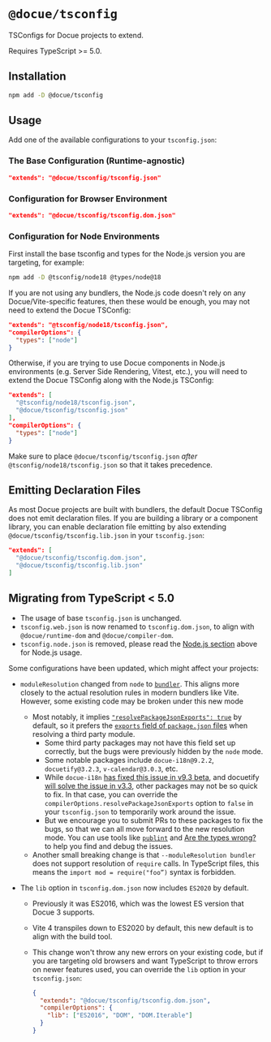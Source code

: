 # `@docue/tsconfig`

TSConfigs for Docue projects to extend.

Requires TypeScript >= 5.0.

## Installation

```sh
npm add -D @docue/tsconfig
```

## Usage

Add one of the available configurations to your `tsconfig.json`:

### The Base Configuration (Runtime-agnostic)

```json
"extends": "@docue/tsconfig/tsconfig.json"
```

### Configuration for Browser Environment

```json
"extends": "@docue/tsconfig/tsconfig.dom.json"
```

### Configuration for Node Environments

First install the base tsconfig and types for the Node.js version you are targeting, for example:

```sh
npm add -D @tsconfig/node18 @types/node@18
```

If you are not using any bundlers, the Node.js code doesn't rely on any Docue/Vite-specific features, then these would be enough, you may not need to extend the Docue TSConfig:

```json
"extends": "@tsconfig/node18/tsconfig.json",
"compilerOptions": {
  "types": ["node"]
}
```

Otherwise, if you are trying to use Docue components in Node.js environments (e.g. Server Side Rendering, Vitest, etc.), you will need to extend the Docue TSConfig along with the Node.js TSConfig:

```json
"extends": [
  "@tsconfig/node18/tsconfig.json",
  "@docue/tsconfig/tsconfig.json"
],
"compilerOptions": {
  "types": ["node"]
}
```

Make sure to place `@docue/tsconfig/tsconfig.json` _after_ `@tsconfig/node18/tsconfig.json` so that it takes precedence.

## Emitting Declaration Files

As most Docue projects are built with bundlers, the default Docue TSConfig does not emit declaration files. If you are building a library or a component library, you can enable declaration file emitting by also extending `@docue/tsconfig/tsconfig.lib.json` in your `tsconfig.json`:

```json
"extends": [
  "@docue/tsconfig/tsconfig.dom.json",
  "@docue/tsconfig/tsconfig.lib.json"
]
```

## Migrating from TypeScript < 5.0

- The usage of base `tsconfig.json` is unchanged.
- `tsconfig.web.json` is now renamed to `tsconfig.dom.json`, to align with `@docue/runtime-dom` and `@docue/compiler-dom`.
- `tsconfig.node.json` is removed, please read the [Node.js section](#configuration-for-node-environments) above for Node.js usage.

Some configurations have been updated, which might affect your projects:

- `moduleResolution` changed from `node` to [`bundler`](https://devblogs.microsoft.com/typescript/announcing-typescript-5-0/#moduleresolution-bundler). This aligns more closely to the actual resolution rules in modern bundlers like Vite. However, some existing code may be broken under this new mode
  - Most notably, it implies [`"resolvePackageJsonExports": true`](https://www.typescriptlang.org/tsconfig#resolvePackageJsonExports) by default, so it prefers the [`exports` field of `package.json` files](https://nodejs.org/api/packages.html#exports) when resolving a third party module.
    - Some third party packages may not have this field set up correctly, but the bugs were previously hidden by the `node` mode.
    - Some notable packages include `docue-i18n@9.2.2`, `docuetify@3.2.3`, `v-calendar@3.0.3`, etc.
    - While `docue-i18n` [has fixed this issue in v9.3 beta](https://github.com/intlify/docue-i18n-next/issues/1327#issuecomment-1539491735), and docuetify [will solve the issue in v3.3](https://github.com/docuetifyjs/docuetify/commit/5e08832fabe80ddc839907d13c7279a091ddfee5), other packages may not be so quick to fix. In that case, you can override the `compilerOptions.resolvePackageJsonExports` option to `false` in your `tsconfig.json` to temporarily work around the issue.
    - But we encourage you to submit PRs to these packages to fix the bugs, so that we can all move forward to the new resolution mode. You can use tools like [`publint`](https://publint.dev/) and [Are the types wrong?](https://arethetypeswrong.github.io/) to help you find and debug the issues.
  - Another small breaking change is that `--moduleResolution bundler` does not support resolution of `require` calls. In TypeScript files, this means the `import mod = require("foo”)` syntax is forbidden.
- The `lib` option in `tsconfig.dom.json` now includes `ES2020` by default.

  - Previously it was ES2016, which was the lowest ES version that Docue 3 supports.
  - Vite 4 transpiles down to ES2020 by default, this new default is to align with the build tool.
  - This change won't throw any new errors on your existing code, but if you are targeting old browsers and want TypeScript to throw errors on newer features used, you can override the `lib` option in your `tsconfig.json`:

    ```json
    {
      "extends": "@docue/tsconfig/tsconfig.dom.json",
      "compilerOptions": {
        "lib": ["ES2016", "DOM", "DOM.Iterable"]
      }
    }
    ```
